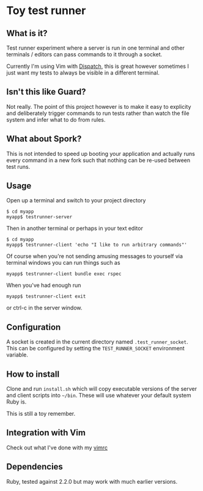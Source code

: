 # Toy test runner

## What is it?

Test runner experiment where a server is run in one terminal and other terminals / editors can pass commands to it through a socket.

Currently I'm using Vim with [Dispatch](https://github.com/tpope/vim-dispatch), this is great however sometimes I just want my tests to always be visible in a different terminal.

## Isn't this like Guard?

Not really. The point of this project however is to make it easy to explicity and deliberately trigger commands to run tests rather than watch the file system and infer what to do from rules.

## What about Spork?

This is not intended to speed up booting your application and actually runs every command in a new fork such that nothing can be re-used between test runs.

## Usage

Open up a terminal and switch to your project directory

```
$ cd myapp
myapp$ testrunner-server
```

Then in another terminal or perhaps in your text editor

```
$ cd myapp
myapp$ testrunner-client 'echo "I like to run arbitrary commands"'
```

Of course when you're not sending amusing messages to yourself via terminal windows you can run things such as

```
myapp$ testrunner-client bundle exec rspec
```

When you've had enough run

```
myapp$ testrunner-client exit
```

or ctrl-c in the server window.

## Configuration

A socket is created in the current directory named `.test_runner_socket`. This can be configured by setting the `TEST_RUNNER_SOCKET` environment variable.

## How to install

Clone and run `install.sh` which will copy executable versions of the server and client scripts into `~/bin`. These will use whatever your default system Ruby is.

This is still a toy remember.

## Integration with Vim

Check out what I've done with my [vimrc](https://github.com/bestie/dotfiles/blob/27e275c1a0707990d4efc3f94fbd974fe7d14df8/vimrc#L126)

## Dependencies

Ruby, tested against 2.2.0 but may work with much earlier versions.
